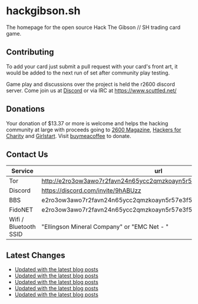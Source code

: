 # hackgibson.sh
The homepage for the open source Hack The Gibson // SH trading card game.


## Contributing

To add your card just submit a pull request with your card's front art, it would be added to the next run of set after community play testing.

Game play and discussions over the project is held the r2600 discord server. Come join us at [Discord](https://discord.com/invite/9hABUzz) or via IRC at https://www.scuttled.net/


## Donations

Your donation of $13.37 or more is welcome and helps the hacking community at large with proceeds going to [2600 Magazine](https://2600.com/), [Hackers for Charity](https://hackersforcharity.org) and [Girlstart](https://girlstart.org).  Visit [buymeacoffee](https://www.buymeacoffee.com/hackgibson.sh) to donate.


## Contact Us

Service | url
-|-
Tor | http://e2ro3ow3awo7r2favn24n65ycc2qmzkoayn5r57e3f56nvjwdcgg32ad.onion
Discord | https://discord.com/invite/9hABUzz
BBS | e2ro3ow3awo7r2favn24n65ycc2qmzkoayn5r57e3f56nvjwdcgg32ad.onion:23
FidoNET | e2ro3ow3awo7r2favn24n65ycc2qmzkoayn5r57e3f56nvjwdcgg32ad.onion:24554
Wifi / Bluetooth SSID | "Ellingson Mineral Company" or "EMC Net - <fidonet address>"

## Latest Changes
<!-- BLOG-POST-LIST:START -->
- [Updated with the latest blog posts](https://github.com/DFW2600/hackgibson.sh/commit/45b453a60a117e5de1416e832665fcb3f1ccbdc3)
- [Updated with the latest blog posts](https://github.com/DFW2600/hackgibson.sh/commit/b974d5dfbf407bc54c51db9063f0a2bbaf31682d)
- [Updated with the latest blog posts](https://github.com/DFW2600/hackgibson.sh/commit/bc8710d021f7ccd56d65befd7ea527b9e5195b71)
- [Updated with the latest blog posts](https://github.com/DFW2600/hackgibson.sh/commit/2a5aea2039cca1b75e3b7d7aef88bd51ad14594d)
- [Updated with the latest blog posts](https://github.com/DFW2600/hackgibson.sh/commit/140a34c3e36e07fe399b39f37def250abb1ca17f)
<!-- BLOG-POST-LIST:END -->
